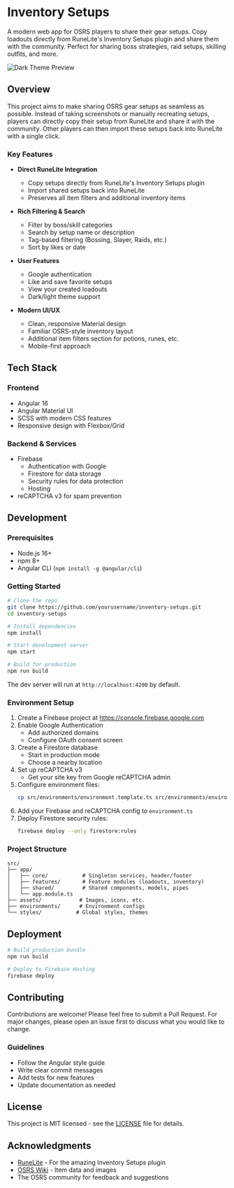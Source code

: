 # Inventory Setups

A modern web app for OSRS players to share their gear setups. Copy loadouts directly from RuneLite's Inventory Setups plugin and share them with the community. Perfect for sharing boss strategies, raid setups, skilling outfits, and more.

![Dark Theme Preview](docs/dark-theme.png)

## Overview

This project aims to make sharing OSRS gear setups as seamless as possible. Instead of taking screenshots or manually recreating setups, players can directly copy their setup from RuneLite and share it with the community. Other players can then import these setups back into RuneLite with a single click.

### Key Features
- **Direct RuneLite Integration**
  - Copy setups directly from RuneLite's Inventory Setups plugin
  - Import shared setups back into RuneLite
  - Preserves all item filters and additional inventory items

- **Rich Filtering & Search**
  - Filter by boss/skill categories
  - Search by setup name or description
  - Tag-based filtering (Bossing, Slayer, Raids, etc.)
  - Sort by likes or date

- **User Features**
  - Google authentication
  - Like and save favorite setups
  - View your created loadouts
  - Dark/light theme support

- **Modern UI/UX**
  - Clean, responsive Material design
  - Familiar OSRS-style inventory layout
  - Additional item filters section for potions, runes, etc.
  - Mobile-first approach

## Tech Stack

### Frontend
- Angular 16
- Angular Material UI
- SCSS with modern CSS features
- Responsive design with Flexbox/Grid

### Backend & Services
- Firebase
  - Authentication with Google
  - Firestore for data storage
  - Security rules for data protection
  - Hosting
- reCAPTCHA v3 for spam prevention

## Development

### Prerequisites
- Node.js 16+
- npm 8+
- Angular CLI (`npm install -g @angular/cli`)

### Getting Started
```bash
# Clone the repo
git clone https://github.com/yourusername/inventory-setups.git
cd inventory-setups

# Install dependencies
npm install

# Start development server
npm start

# Build for production
npm run build
```

The dev server will run at `http://localhost:4200` by default.

### Environment Setup
1. Create a Firebase project at https://console.firebase.google.com
2. Enable Google Authentication
   - Add authorized domains
   - Configure OAuth consent screen
3. Create a Firestore database
   - Start in production mode
   - Choose a nearby location
4. Set up reCAPTCHA v3
   - Get your site key from Google reCAPTCHA admin
5. Configure environment files:
   ```bash
   cp src/environments/environment.template.ts src/environments/environment.ts
   ```
6. Add your Firebase and reCAPTCHA config to `environment.ts`
7. Deploy Firestore security rules:
   ```bash
   firebase deploy --only firestore:rules
   ```

### Project Structure
```
src/
├── app/
│   ├── core/           # Singleton services, header/footer
│   ├── features/       # Feature modules (loadouts, inventory)
│   ├── shared/         # Shared components, models, pipes
│   └── app.module.ts
├── assets/            # Images, icons, etc.
├── environments/      # Environment configs
└── styles/           # Global styles, themes
```

## Deployment
```bash
# Build production bundle
npm run build

# Deploy to Firebase Hosting
firebase deploy
```

## Contributing
Contributions are welcome! Please feel free to submit a Pull Request. For major changes, please open an issue first to discuss what you would like to change.

### Guidelines
- Follow the Angular style guide
- Write clear commit messages
- Add tests for new features
- Update documentation as needed

## License
This project is MIT licensed - see the [LICENSE](LICENSE) file for details.

## Acknowledgments
- [RuneLite](https://runelite.net/) - For the amazing Inventory Setups plugin
- [OSRS Wiki](https://oldschool.runescape.wiki/) - Item data and images
- The OSRS community for feedback and suggestions
